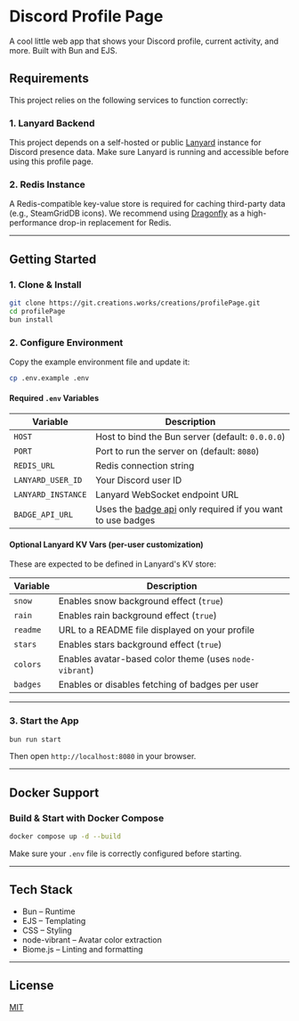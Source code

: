 # Discord Profile Page

A cool little web app that shows your Discord profile, current activity, and more. Built with Bun and EJS.

## Requirements

This project relies on the following services to function correctly:

### 1. Lanyard Backend

This project depends on a self-hosted or public [Lanyard](https://github.com/Phineas/lanyard) instance for Discord presence data.
Make sure Lanyard is running and accessible before using this profile page.

### 2. Redis Instance

A Redis-compatible key-value store is required for caching third-party data (e.g., SteamGridDB icons).
We recommend using [Dragonfly](https://www.dragonflydb.io/) as a high-performance drop-in replacement for Redis.

---

## Getting Started

### 1. Clone & Install

```bash
git clone https://git.creations.works/creations/profilePage.git
cd profilePage
bun install
```

### 2. Configure Environment

Copy the example environment file and update it:

```bash
cp .env.example .env
```

#### Required `.env` Variables

| Variable           | Description                                      |
|--------------------|--------------------------------------------------|
| `HOST`             | Host to bind the Bun server (default: `0.0.0.0`) |
| `PORT`             | Port to run the server on (default: `8080`)      |
| `REDIS_URL`        | Redis connection string                          |
| `LANYARD_USER_ID`  | Your Discord user ID                             |
| `LANYARD_INSTANCE` | Lanyard WebSocket endpoint URL                   |
| `BADGE_API_URL`    | Uses the [badge api](https://git.creations.works/creations/badgeAPI) only required if you want to use badges |

#### Optional Lanyard KV Vars (per-user customization)

These are expected to be defined in Lanyard's KV store:

| Variable  | Description                                                 |
|-----------|-------------------------------------------------------------|
| `snow`    | Enables snow background effect (`true`)                     |
| `rain`    | Enables rain background effect (`true`)                     |
| `readme`  | URL to a README file displayed on your profile              |
| `stars`   | Enables stars background effect (`true`)                    |
| `colors`  | Enables avatar-based color theme (uses `node-vibrant`)      |
| `badges`  | Enables or disables fetching of badges per user             |

---

### 3. Start the App

```bash
bun run start
```

Then open `http://localhost:8080` in your browser.

---

## Docker Support

### Build & Start with Docker Compose

```bash
docker compose up -d --build
```

Make sure your `.env` file is correctly configured before starting.

---

## Tech Stack

- Bun – Runtime
- EJS – Templating
- CSS – Styling
- node-vibrant – Avatar color extraction
- Biome.js – Linting and formatting

---

## License

[MIT](/LICENSE)
